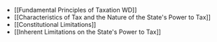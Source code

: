 - [[Fundamental Principles of Taxation WD]]
- [[Characteristics of Tax and the Nature of the State's Power to Tax]]
- [[Constitutional Limitations]]
- [[Inherent Limitations on the State's Power to Tax]]
